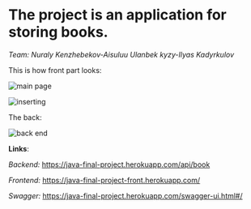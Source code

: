 # The project is an application for storing books. 

_Team: Nuraly Kenzhebekov-Aisuluu Ulanbek kyzy-Ilyas Kadyrkulov_

This is how front part looks:

![main page](https://i.imgur.com/FNPjsVd.png)

![inserting](https://i.imgur.com/47YsaRU.png)

The back:

![back end](https://i.imgur.com/R3KU9T2.png)

__Links__:

_Backend:_
https://java-final-project.herokuapp.com/api/book

_Frontend:_
https://java-final-project-front.herokuapp.com/

_Swagger:_
https://java-final-project.herokuapp.com/swagger-ui.html#/
